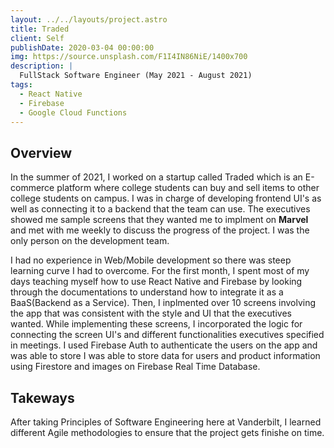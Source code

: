 ```yaml
---
layout: ../../layouts/project.astro
title: Traded
client: Self
publishDate: 2020-03-04 00:00:00
img: https://source.unsplash.com/F1I4IN86NiE/1400x700
description: |
  FullStack Software Engineer (May 2021 - August 2021)
tags:
  - React Native
  - Firebase
  - Google Cloud Functions
---
```


## Overview
In the summer of 2021, I worked on a startup called Traded which is an E-commerce platform where college students can buy and sell items to other college students on campus. I was in charge of developing frontend UI's as well as connecting it to a backend that the team can use. The executives showed me sample screens that they wanted me to implment on **Marvel** and met with me weekly to discuss the progress of the project. I was the only person on the development team.


I had no experience in Web/Mobile development so there was steep learning curve I had to overcome. For the first month, I spent most of my days teaching myself how to use React Native and Firebase by looking through the documentations to understand how to integrate it as a BaaS(Backend as a Service). Then, I inplmented over 10 screens involving the app that was consistent with the style and UI that the executives wanted. While implementing these screens, I incorporated the logic for connecting the screen UI's and different functionalities executives specified in meetings. I used Firebase Auth to authenticate the users on the app and was able to store I was able to store data for users and product information using Firestore and images on Firebase Real Time Database.

## Takeways
After taking Principles of Software Engineering here at Vanderbilt, I learned different Agile methodologies to ensure that the project gets finishe on time.


